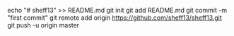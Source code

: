 echo "# sheff13" >> README.md
git init
git add README.md
git commit -m "first commit"
git remote add origin https://github.com/sheff13/sheff13.git
git push -u origin master
